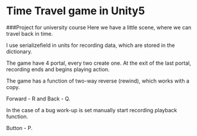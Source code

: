 # Time Travel game in Unity5

###Project for university course
Here we have a little scene, where we can travel back in time.

I use serializefield in units for recording data, which are stored in the dictionary.

The game have 4 portal, every two create one.
At the exit of the last portal, recording ends and begins playing action.

The game has a function of two-way reverse (rewind), which works with a copy. 

Forward - R and Back - Q.

In the case of a bug work-up is set manually start recording playback function. 

Button - P.
